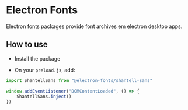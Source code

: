 # Electron Fonts

Electron fonts packages provide font archives em electron desktop apps.

## How to use

* Install the package

* On your `preload.js`, add:

```ts
import ShantellSans from "@electron-fonts/shantell-sans"

window.addEventListener("DOMContentLoaded", () => {
    ShantellSans.inject()
})
```